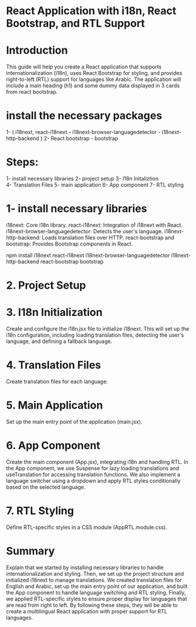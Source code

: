 # React Application with i18n, React Bootstrap, and RTL Support

# Introduction

This guide will help you create a React application that supports internationalization (i18n), uses React Bootstrap for styling, and provides right-to-left (RTL) support for languages like Arabic. The application will include a main heading (h1) and some dummy data displayed in 3 cards from react bootstrap.

# install the necessary packages

1- ( i18next, react-i18next - i18next-browser-languagedetector - i18next-http-backend )
2- React bootstrap - bootstrap

# Steps:

1- install necessary libraries
2- project setup
3- I18n Initaliztion  
4- Translation Files
5- main application
6- App component
7- RTL styling

# 1- install necessary libraries

i18next: Core i18n library.
react-i18next: Integration of i18next with React.
i18next-browser-languagedetector: Detects the user's language.
i18next-http-backend: Loads translation files over HTTP.
react-bootstrap and bootstrap: Provides Bootstrap components in React.

npm install i18next react-i18next i18next-browser-languagedetector i18next-http-backend react-bootstrap bootstrap

# 2. Project Setup

# 3. I18n Initialization

Create and configure the i18n.jsx file to initialize i18next. This will set up the i18n configuration, including loading translation files, detecting the user's language, and defining a fallback language.

# 4. Translation Files

Create translation files for each language.

# 5. Main Application

Set up the main entry point of the application (main.jsx).

# 6. App Component

Create the main component (App.jsx), integrating i18n and handling RTL.
In the App component, we use Suspense for lazy loading translations and useTranslation for accessing translation functions. We also implement a language switcher using a dropdown and apply RTL styles conditionally based on the selected language.

# 7. RTL Styling

Define RTL-specific styles in a CSS module (AppRTL.module.css).

# Summary

Explain that we started by installing necessary libraries to handle internationalization and styling. Then, we set up the project structure and initialized i18next to manage translations. We created translation files for English and Arabic, set up the main entry point of our application, and built the App component to handle language switching and RTL styling. Finally, we applied RTL-specific styles to ensure proper display for languages that are read from right to left. By following these steps, they will be able to create a multilingual React application with proper support for RTL languages.
